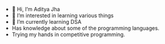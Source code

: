 - 👋 Hi, I’m Aditya Jha
- 👀 I’m interested in learning various things
- 🌱 I’m currently learning DSA
- Has knowledge about some of the programming languages.
- Trying my hands in competitive programming.

<!---
Aditya4114/Aditya4114 is a ✨ special ✨ repository because its `README.md` (this file) appears on your GitHub profile.
You can click the Preview link to take a look at your changes.
--->
